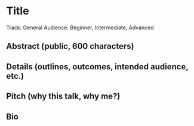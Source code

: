 Title
=====

Track: General
Audience: Beginner, Intermediate, Advanced


Abstract (public, 600 characters)
--------


Details (outlines, outcomes, intended audience, etc.)
-------


Pitch (why this talk, why me?)
-----


Bio
---
